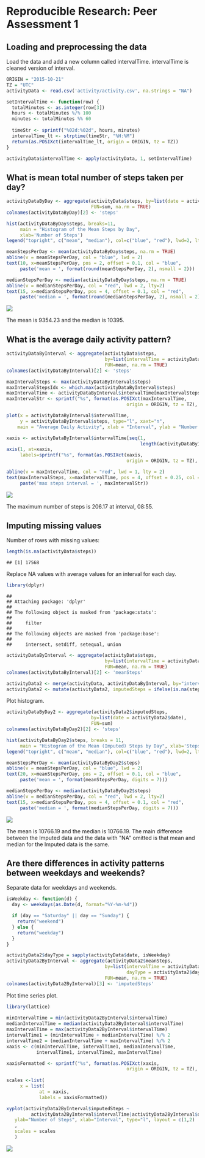 # Reproducible Research: Peer Assessment 1


## Loading and preprocessing the data
Load the data and add a new column called intervalTime. intervalTime is cleaned version
of interval.

```r
ORIGIN = "2015-10-21"
TZ = "UTC"
activityData <- read.csv('activity/activity.csv', na.strings = "NA")

setIntervalTime <- function(row) {
  totalMinutes <- as.integer(row[3])
  hours <- totalMinutes %/% 100
  minutes <- totalMinutes %% 60
  
  timeStr <- sprintf("%02d:%02d", hours, minutes) 
  intervalTime_lt <- strptime(timeStr, "%H:%M")
  return(as.POSIXct(intervalTime_lt, origin = ORIGIN, tz = TZ))
}

activityData$intervalTime <- apply(activityData, 1, setIntervalTime)
```


## What is mean total number of steps taken per day?

```r
activityDataByDay <- aggregate(activityData$steps, by=list(date = activityData$date), 
                               FUN=sum, na.rm = TRUE)
colnames(activityDataByDay)[2] <- 'steps'

hist(activityDataByDay$steps, breaks=11,
     main = "Histogram of the Mean Steps by Day", 
     xlab='Number of Steps')
legend("topright", c("mean", "median"), col=c("blue", "red"), lwd=2, lty=c(1,2))

meanStepsPerDay <- mean(activityDataByDay$steps, na.rm = TRUE)
abline(v = meanStepsPerDay, col = "blue", lwd = 2)
text(10, x=meanStepsPerDay, pos = 2, offset = 0.1, col = "blue",
     paste('mean = ', format(round(meanStepsPerDay, 2), nsmall = 2)))

medianStepsPerDay <- median(activityDataByDay$steps, na.rm = TRUE)
abline(v = medianStepsPerDay, col = "red", lwd = 2, lty=2)
text(15, x=medianStepsPerDay, pos = 4, offset = 0.1, col = "red",
     paste('median = ', format(round(medianStepsPerDay, 2), nsmall = 2)))
```

![](PA1_template_files/figure-html/unnamed-chunk-2-1.png) 

The mean is 9354.23 and the median is 10395.

## What is the average daily activity pattern?

```r
activityDataByInterval <- aggregate(activityData$steps, 
                                    by=list(intervalTime = activityData$intervalTime), 
                                    FUN=mean, na.rm = TRUE)
colnames(activityDataByInterval)[2] <- 'steps'

maxIntervalSteps <- max(activityDataByInterval$steps)
maxIntervalStepsIdx <- which.max(activityDataByInterval$steps) 
maxIntervalTime <- activityDataByInterval$intervalTime[maxIntervalStepsIdx]
maxIntervalStr <- sprintf("%s", format(as.POSIXct(maxIntervalTime, 
                                            origin = ORIGIN, tz = TZ), "%H:%M"))

plot(x = activityDataByInterval$intervalTime, 
     y = activityDataByInterval$steps, type="l", xaxt="n",
    main = "Average Daily Activity", xlab = "Interval", ylab = "Number of Steps")

xaxis <- activityDataByInterval$intervalTime[seq(1, 
                                                 length(activityDataByInterval$intervalTime), 20)]
axis(1, at=xaxis,
     labels=sprintf("%s", format(as.POSIXct(xaxis, 
                                            origin = ORIGIN, tz = TZ), "%H:%M")))

abline(v = maxIntervalTime, col = "red", lwd = 1, lty = 2)
text(maxIntervalSteps, x=maxIntervalTime, pos = 4, offset = 0.25, col = "red",
     paste('max steps interval = ', maxIntervalStr))
```

![](PA1_template_files/figure-html/unnamed-chunk-3-1.png) 

The maximum number of steps is 206.17 at interval, 08:55.

## Imputing missing values
Number of rows with missing values:

```r
length(is.na(activityData$steps))
```

```
## [1] 17568
```

Replace NA values with average values for an interval for each day.

```r
library(dplyr)
```

```
## 
## Attaching package: 'dplyr'
## 
## The following object is masked from 'package:stats':
## 
##     filter
## 
## The following objects are masked from 'package:base':
## 
##     intersect, setdiff, setequal, union
```

```r
activityDataByInterval <- aggregate(activityData$steps, 
                                    by=list(intervalTime = activityData$intervalTime), 
                                    FUN=mean, na.rm = TRUE)
colnames(activityDataByInterval)[2] <- 'meanSteps'

activityData2 <- merge(activityData, activityDataByInterval, by="intervalTime")
activityData2 <- mutate(activityData2, imputedSteps = ifelse(is.na(steps), meanSteps, steps))
```

Plot histogram.

```r
activityDataByDay2 <- aggregate(activityData2$imputedSteps, 
                               by=list(date = activityData2$date), 
                               FUN=sum)
colnames(activityDataByDay2)[2] <- 'steps'

hist(activityDataByDay2$steps, breaks = 11,
     main = "Histogram of the Mean (Imputed) Steps by Day", xlab='Steps')
legend("topright", c("mean", "median"), col=c("blue", "red"), lwd=2, lty=c(1,2))

meanStepsPerDay <- mean(activityDataByDay2$steps)
abline(v = meanStepsPerDay, col = "blue", lwd = 2)
text(20, x=meanStepsPerDay, pos = 2, offset = 0.1, col = "blue",
     paste('mean = ', format(meanStepsPerDay, digits = 7)))

medianStepsPerDay <- median(activityDataByDay2$steps)
abline(v = medianStepsPerDay, col = "red", lwd = 2, lty=2)
text(15, x=medianStepsPerDay, pos = 4, offset = 0.1, col = "red",
     paste('median = ', format(medianStepsPerDay, digits = 7)))
```

![](PA1_template_files/figure-html/unnamed-chunk-6-1.png) 

The mean is 10766.19 and the median is 10766.19. The main difference between the Imputed data and the data with "NA" omitted is that mean and median for the Imputed data is the same.  

## Are there differences in activity patterns between weekdays and weekends?
Separate data for weekdays and weekends.

```r
isWeekday <- function(d) {
  day <- weekdays(as.Date(d, format="%Y-%m-%d"))

  if (day == "Saturday" || day == "Sunday") {
    return("weekend")
  } else {
    return("weekday")
  }
}

activityData2$dayType = sapply(activityData$date, isWeekday)
activityData2ByInterval <- aggregate(activityData2$meanSteps, 
                                    by=list(intervalTime = activityData2$intervalTime,
                                            dayType = activityData2$dayType), 
                                    FUN=mean, na.rm = TRUE)
colnames(activityData2ByInterval)[3] <- 'imputedSteps'
```

Plot time series plot.

```r
library(lattice) 
                                                
minIntervalTime = min(activityData2ByInterval$intervalTime)
medianIntervalTime = median(activityData2ByInterval$intervalTime)
maxIntervalTime = max(activityData2ByInterval$intervalTime)
intervalTime1 = (minIntervalTime + medianIntervalTime) %/% 2
intervalTime2 = (medianIntervalTime + maxIntervalTime) %/% 2
xaxis <- c(minIntervalTime, intervalTime1, medianIntervalTime, 
           intervalTime1, intervalTime2, maxIntervalTime) 

xaxisFormatted <- sprintf("%s", format(as.POSIXct(xaxis, 
                                            origin = ORIGIN, tz = TZ), "%H:%M"))
                          
scales <-list(
     x = list(
            at = xaxis,
            labels = xaxisFormatted))                            

xyplot(activityData2ByInterval$imputedSteps ~
         activityData2ByInterval$intervalTime|activityData2ByInterval$dayType, 
   ylab="Number of Steps", xlab="Interval", type="l", layout = c(1,2)
   ,
   scales = scales
   )
```

![](PA1_template_files/figure-html/unnamed-chunk-8-1.png) 
